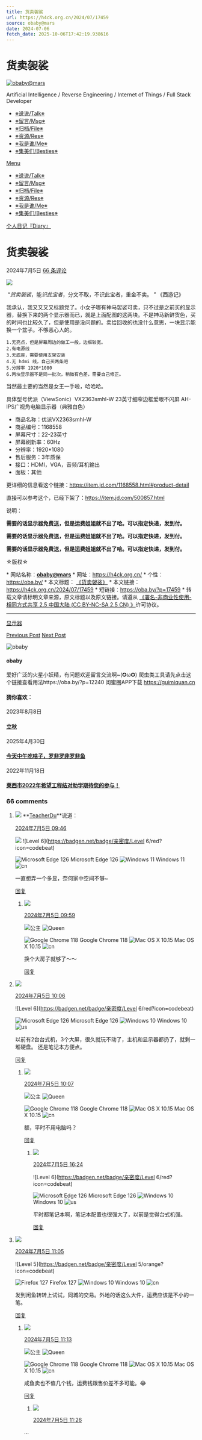 ```yaml
---
title: 货卖袈裟
url: https://h4ck.org.cn/2024/07/17459
source: obaby@mars
date: 2024-07-06
fetch_date: 2025-10-06T17:42:19.938616
---
```


# 货卖袈裟

[![obaby@mars](/wp-content/uploads/2023/08/logo-pink-small.png)](https://h4ck.org.cn)

Artificial Intelligence / Reverse Engineering / Internet of Things / Full Stack Developer

* [※说说/Talk※](https://h4ck.org.cn/talk)
* [※留言/Msg※](https://h4ck.org.cn/guestbook)
* [※归档/File※](https://h4ck.org.cn/myarchive)
* [※资源/Res※](https://h4ck.org.cn/res-page)
* [※我是谁/Me※](https://h4ck.org.cn/whoami)
* [※集美们/Besties※](https://h4ck.org.cn/besties)

 [Menu](#mobilemenu)

* [※说说/Talk※](https://h4ck.org.cn/talk)
* [※留言/Msg※](https://h4ck.org.cn/guestbook)
* [※归档/File※](https://h4ck.org.cn/myarchive)
* [※资源/Res※](https://h4ck.org.cn/res-page)
* [※我是谁/Me※](https://h4ck.org.cn/whoami)
* [※集美们/Besties※](https://h4ck.org.cn/besties)

[个人日记『Diary』](https://h4ck.org.cn/cats/dddd/grrj)

# 货卖袈裟

2024年7月5日
[66 条评论](https://h4ck.org.cn/2024/07/17459#comments)

[![](https://h4ck.org.cn/wp-content/uploads/2024/02/2024_01_19_15_40_IMG_1263-scaled.jpg)](https://h4ck.org.cn/wp-content/uploads/2024/02/2024_01_19_15_40_IMG_1263.jpg)

 “*货卖袈裟*，能*识此宝者*，分文不取，不识此宝者，重金不卖。 ” 《西游记》

我承认，我又又又又标题党了。小女子哪有神马袈裟可卖，只不过是之前买的显示器，替换下来的两个显示器而已，就是上面配图的这两块。不是神马新鲜货色，买的时间也比较久了，但是使用是没问题的。卖给回收的也没什么意思，一块显示能换一个盆子。不够恶心人的。

```
1.无亮点，但是屏幕周边的做工一般，边框较宽。
2.有电源线
3.无底座，需要使用支架安装
4.无 hdmi 线，自己买两条吧
5.分辨率 1920*1080
6.两块显示器不是同一批次，稍微有色差，需要自己修正。
```

当然最主要的当然是女王一手啦，哈哈哈。

具体型号优派（ViewSonic）VX2363smhl-W 23英寸细窄边框爱眼不闪屏 AH-IPS广视角电脑显示器（典雅白色）

* 商品名称：优派VX2363smhl-W
* 商品编号：1168558
* 屏幕尺寸：22-23英寸
* 屏幕刷新率：60Hz
* 分辨率：1920\*1080
* 售后服务：3年质保
* 接口：HDMI，VGA，音频/耳机输出
* 面板：其他

更详细的信息看这个链接：<https://item.jd.com/1168558.html#product-detail>

直接可以参考这个，已经下架了：<https://item.jd.com/500857.html>

说明：

**需要的话显示器免费送，但是运费姐姐就不出了哈。可以指定快递，发到付。**

**需要的话显示器免费送，但是运费姐姐就不出了哈。可以指定快递，发到付。**

**需要的话显示器免费送，但是运费姐姐就不出了哈。可以指定快递，发到付。**

☆版权☆

\* 网站名称：**[obaby@mars](https://h4ck.org.cn/)**
\* 网址：<https://h4ck.org.cn/>
\* 个性：<https://oba.by/>
\* 本文标题： [《货卖袈裟》](https://h4ck.org.cn/2024/07/17459)
\* 本文链接：<https://h4ck.org.cn/2024/07/17459>
\* 短链接：<https://oba.by/?p=17459>
\* 转载文章请标明文章来源，原文标题以及原文链接。请遵从 [《署名-非商业性使用-相同方式共享 2.5 中国大陆 (CC BY-NC-SA 2.5 CN) 》](https://creativecommons.org/licenses/by-nc-sa/2.5/cn/)许可协议。

---

[显示器](https://h4ck.org.cn/tags/%E6%98%BE%E7%A4%BA%E5%99%A8)

[Previous Post](https://h4ck.org.cn/2024/07/17464)
[Next Post](https://h4ck.org.cn/2024/07/17447)

![obaby](https://gg.lang.bi/avatar/d6ebc088df916bcc9e8b94a09f9b0f604e57be54b04bd520c6db2492740fc563?s=90&d=identicon&r=r)

#### obaby

爱好广泛的火星小妖精，有问题欢迎留言交流啊~(✪ω✪)
爬虫类工具请先点击这个链接查看用法https://oba.by/?p=12240
闺蜜圈APP下载 https://guimiquan.cn

#### 猜你喜欢：

2023年8月8日

#### [立秋](https://h4ck.org.cn/2023/08/12815)

2025年4月30日

#### [今天中午吃啥子，罗非罗非罗非鱼](https://h4ck.org.cn/2025/04/20324)

2022年11月18日

#### [莱西市2022年希望工程结对助学期待您的参与！](https://h4ck.org.cn/2022/11/10723)

### 66 comments

1. ![](https://gg.lang.bi/avatar/1c03767b0691f80231895255661bcf42eceab95dc8b493ee80c835b07f577f49?s=64&d=identicon&r=r) **[TeacherDu](https://dusays.com)**说道：

   [2024年7月5日 09:46](https://h4ck.org.cn/2024/07/17459#comment-116934)

   ![](https://badgen.net/badge/友链/集美们/blue?icon=chrome) ![Level 6](https://badgen.net/badge/亲密度/Level 6/red?icon=codebeat)

   ![Microsoft Edge 126](https://h4ck.org.cn/wp-content/plugins/wp-useragent/img/16/net/edge-2.png "Microsoft Edge 126") Microsoft Edge 126 ![Windows 11](https://h4ck.org.cn/wp-content/plugins/wp-useragent/img/16/os/win-6.png "Windows 11") Windows 11 ![cn](https://h4ck.org.cn/wp-content/plugins/wp-useragent/show-useragent/flags_svg/cn.svg "cn")

   一直想弄一个多显，奈何家中空间不够~

   [回复](#comment-116934)

   1. ![](https://gg.lang.bi/avatar/d6ebc088df916bcc9e8b94a09f9b0f604e57be54b04bd520c6db2492740fc563?s=64&d=identicon&r=r)

      [2024年7月5日 09:59](https://h4ck.org.cn/2024/07/17459#comment-116937)

      ![公主](https://badgen.net/badge/管理员/小妖精/ff91a4?icon=terminal) ![Queen](https://badgen.net/badge/角色/女王/red?icon=matrix)

      ![Google Chrome 118](https://h4ck.org.cn/wp-content/plugins/wp-useragent/img/16/net/chrome.png "Google Chrome 118") Google Chrome 118 ![Mac OS X 10.15](https://h4ck.org.cn/wp-content/plugins/wp-useragent/img/16/os/mac-3.png "Mac OS X 10.15") Mac OS X 10.15 ![cn](https://h4ck.org.cn/wp-content/plugins/wp-useragent/show-useragent/flags_svg/cn.svg "cn")

      换个大房子就够了～～

      [回复](#comment-116937)
2. ![](https://gg.lang.bi/avatar/c8b1c4e066955840427abd9f454b9fb9569d4480ec1b84bb78c8b210d91893d8?s=64&d=identicon&r=r)

   [2024年7月5日 10:06](https://h4ck.org.cn/2024/07/17459#comment-116941)

   ![Level 6](https://badgen.net/badge/亲密度/Level 6/red?icon=codebeat)

   ![Microsoft Edge 126](https://h4ck.org.cn/wp-content/plugins/wp-useragent/img/16/net/edge-2.png "Microsoft Edge 126") Microsoft Edge 126 ![Windows 10](https://h4ck.org.cn/wp-content/plugins/wp-useragent/img/16/os/win-6.png "Windows 10") Windows 10 ![us](https://h4ck.org.cn/wp-content/plugins/wp-useragent/show-useragent/flags_svg/us.svg "us")

   以前有2台台式机，3个大屏，很久就玩不动了，主机和显示器都扔了，就剩一堆硬盘。
   还是笔记本方便点。

   [回复](#comment-116941)

   1. ![](https://gg.lang.bi/avatar/d6ebc088df916bcc9e8b94a09f9b0f604e57be54b04bd520c6db2492740fc563?s=64&d=identicon&r=r)

      [2024年7月5日 10:07](https://h4ck.org.cn/2024/07/17459#comment-116942)

      ![公主](https://badgen.net/badge/管理员/小妖精/ff91a4?icon=terminal) ![Queen](https://badgen.net/badge/角色/女王/red?icon=matrix)

      ![Google Chrome 118](https://h4ck.org.cn/wp-content/plugins/wp-useragent/img/16/net/chrome.png "Google Chrome 118") Google Chrome 118 ![Mac OS X 10.15](https://h4ck.org.cn/wp-content/plugins/wp-useragent/img/16/os/mac-3.png "Mac OS X 10.15") Mac OS X 10.15 ![cn](https://h4ck.org.cn/wp-content/plugins/wp-useragent/show-useragent/flags_svg/cn.svg "cn")

      额，平时不用电脑吗？

      [回复](#comment-116942)

      1. ![](https://gg.lang.bi/avatar/c8b1c4e066955840427abd9f454b9fb9569d4480ec1b84bb78c8b210d91893d8?s=64&d=identicon&r=r)

         [2024年7月5日 16:24](https://h4ck.org.cn/2024/07/17459#comment-116996)

         ![Level 6](https://badgen.net/badge/亲密度/Level 6/red?icon=codebeat)

         ![Microsoft Edge 126](https://h4ck.org.cn/wp-content/plugins/wp-useragent/img/16/net/edge-2.png "Microsoft Edge 126") Microsoft Edge 126 ![Windows 10](https://h4ck.org.cn/wp-content/plugins/wp-useragent/img/16/os/win-6.png "Windows 10") Windows 10 ![us](https://h4ck.org.cn/wp-content/plugins/wp-useragent/show-useragent/flags_svg/us.svg "us")

         平时都笔记本啊，笔记本配置也很强大了，以前是觉得台式机强。

         [回复](#comment-116996)
3. ![](https://gg.lang.bi/avatar/ec06400541b9969d746b48304fc3fb1d50bdd26d65d9effd80a6252924420ea7?s=64&d=identicon&r=r)

   [2024年7月5日 11:05](https://h4ck.org.cn/2024/07/17459#comment-116950)

   ![Level 5](https://badgen.net/badge/亲密度/Level 5/orange?icon=codebeat)

   ![Firefox 127](https://h4ck.org.cn/wp-content/plugins/wp-useragent/img/16/net/firefox.png "Firefox 127") Firefox 127 ![Windows 10](https://h4ck.org.cn/wp-content/plugins/wp-useragent/img/16/os/win-6.png "Windows 10") Windows 10 ![cn](https://h4ck.org.cn/wp-content/plugins/wp-useragent/show-useragent/flags_svg/cn.svg "cn")

   发到闲鱼转转上试试，同城的交易。外地的话这么大件，运费应该是不小的一笔。

   [回复](#comment-116950)

   1. ![](https://gg.lang.bi/avatar/d6ebc088df916bcc9e8b94a09f9b0f604e57be54b04bd520c6db2492740fc563?s=64&d=identicon&r=r)

      [2024年7月5日 11:13](https://h4ck.org.cn/2024/07/17459#comment-116951)

      ![公主](https://badgen.net/badge/管理员/小妖精/ff91a4?icon=terminal) ![Queen](https://badgen.net/badge/角色/女王/red?icon=matrix)

      ![Google Chrome 118](https://h4ck.org.cn/wp-content/plugins/wp-useragent/img/16/net/chrome.png "Google Chrome 118") Google Chrome 118 ![Mac OS X 10.15](https://h4ck.org.cn/wp-content/plugins/wp-useragent/img/16/os/mac-3.png "Mac OS X 10.15") Mac OS X 10.15 ![cn](https://h4ck.org.cn/wp-content/plugins/wp-useragent/show-useragent/flags_svg/cn.svg "cn")

      咸鱼卖也不值几个钱，运费钱跟售价差不多可能。😂

      [回复](#comment-116951)

      1. ![](https://gg.lang.bi/avatar/ec06400541b9969d746b48304fc3fb1d50bdd26d65d9effd80a6252924420ea7?s=64&d=identicon&r=r)

         [2024年7月5日 11:26](https://h4ck.org.cn/2024/07/17459#comment-116957)

        ...